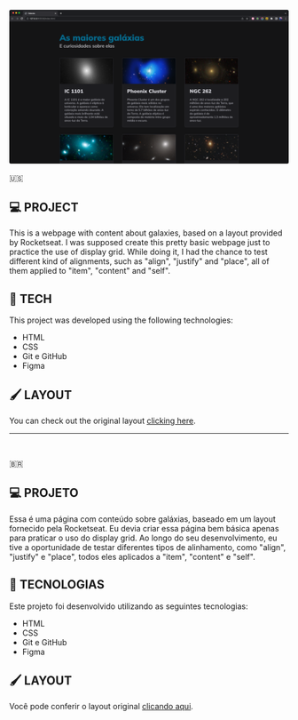 <p align="center">
<img src=".github/S03 Projeto 07.png" alt="screenshot of projeto 07 galaxias">
</p>

🇺🇸
## 💻 PROJECT
This is a webpage with content about galaxies, based on a layout provided by Rocketseat.
I was supposed create this pretty basic webpage just to practice the use of display grid. While doing it, I had the chance to test different kind of alignments, such as "align", "justify" and "place", all of them applied to "item", "content" and "self". 


## 🚀 TECH
This project was developed using the following technologies:
- HTML
- CSS
- Git e GitHub
- Figma


## 🖌 LAYOUT
You can check out the original layout [clicking here](https://www.figma.com/file/v9xp5sUtegYU3IpfVWTnxo/Galaxies-%E2%80%A2-Projeto-Explorer-(Copy)?type=design&node-id=1%3A9056&mode=dev).
<br/>
<hr/>
<br/>

🇧🇷
## 💻 PROJETO
Essa é uma página com conteúdo sobre galáxias, baseado em um layout fornecido pela Rocketseat.
Eu devia criar essa página bem básica apenas para praticar o uso do display grid. Ao longo do seu desenvolvimento, eu tive a oportunidade de testar diferentes tipos de alinhamento, como "align", "justify" e "place", todos eles aplicados a  "item", "content" e "self". 


## 🚀 TECNOLOGIAS
Este projeto foi desenvolvido utilizando as seguintes tecnologias:
- HTML
- CSS
- Git e GitHub
- Figma


## 🖌 LAYOUT
Você pode conferir o layout original [clicando aqui](https://www.figma.com/file/v9xp5sUtegYU3IpfVWTnxo/Galaxies-%E2%80%A2-Projeto-Explorer-(Copy)?type=design&node-id=1%3A9056&mode=dev).
